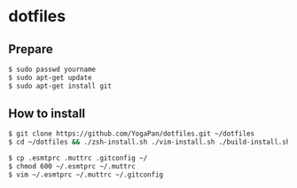 # dotfiles

## Prepare
```sh
$ sudo passwd yourname
$ sudo apt-get update
$ sudo apt-get install git
```

## How to install
```sh
$ git clone https://github.com/YogaPan/dotfiles.git ~/dotfiles
$ cd ~/dotfiles && ./zsh-install.sh ./vim-install.sh ./build-install.sh
```

```sh
$ cp .esmtprc .muttrc .gitconfig ~/
$ chmod 600 ~/.esmtprc ~/.muttrc
$ vim ~/.esmtprc ~/.muttrc ~/.gitconfig
```
